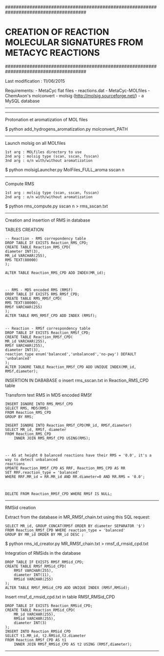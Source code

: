 ######################################################################################
#      CREATION OF REACTION MOLECULAR SIGNATURES FROM METACYC REACTIONS              #
######################################################################################

Last modification : 11/06/2015


Requirements:
	- MetaCyc flat files
		- reactions.dat
		- MetaCyc-MOLfiles
	- ChemAxon's molconvert
	- molsig (http://molsig.sourceforge.net/)
	- a MySQL database

***********************************************************************************************************************



    
***********************************************************************************************************************

Protonation et aromatization of MOL files


$ python add_hydrogens_aromatization.py molconvert_PATH


***********************************************************************************************************************
Launch molsig on all MOLfiles

	1st arg : MOLfiles directory to use
	2nd arg : molsig type (scan, sscan, fsscan)
	3nd arg : o/n with/without aromatization



$ python molsigLauncher.py MolFiles_FULL_aroma sscan n


***********************************************************************************************************************
Compute RMS

	1st arg : molsig type (scan, sscan, fsscan)
	2nd arg : o/n with/without aromatization
	
$ python rms_compute.py sscan n > rms_sscan.txt

***********************************************************************************************************************

Creation and insertion of RMS in database

    
TABLES CREATION
    
    -- Reaction - RMS correpondency table
    DROP TABLE IF EXISTS Reaction_RMS_CPD;
    CREATE TABLE Reaction_RMS_CPD(
    diameter INT(3),
    MR_id VARCHAR(255),
    RMS TEXT(80000)
    );
    
    ALTER TABLE Reaction_RMS_CPD ADD INDEX(MR_id);


    
    -- RMS - MD5 encoded RMS (RMSf)
    DROP TABLE IF EXISTS RMS_RMSf_CPD;
    CREATE TABLE RMS_RMSf_CPD(
    RMS TEXT(80000),
    RMSf VARCHAR(255)
    );
    ALTER TABLE RMS_RMSf_CPD ADD INDEX (RMSf);
    

    -- Reaction - RMSf correspondency table
    DROP TABLE IF EXISTS Reaction_RMSf_CPD;
    CREATE TABLE Reaction_RMSf_CPD(
    MR_id VARCHAR(255),
    RMSf VARCHAR(255),
    diameter INT(3),
    reaction_type enum('balanced','unbalanced','no-pwy') DEFAULT 'unbalanced'
    );
    ALTER IGNORE TABLE Reaction_RMSf_CPD ADD UNIQUE INDEX(MR_id, RMSf,diameter);
	
	
	

     
INSERTION IN DABABASE
	o insert rms_sscan.txt in Reaction_RMS_CPD table 
        

Transform text RMS in MD5 encoded RMSf


    INSERT IGNORE INTO RMS_RMSf_CPD
    SELECT RMS, MD5(RMS)
    FROM Reaction_RMS_CPD
    GROUP BY RMS;
     
    INSERT IGNORE INTO Reaction_RMSf_CPD(MR_id, RMSf,diameter)
    SELECT MR_id, RMSf, diameter
    FROM Reaction_RMS_CPD 
        INNER JOIN RMS_RMSf_CPD USING(RMS);
        

    
    -- AS at height 0 balanced reactions have their RMS = '0.0', it's a way to detect unbalanced
	reactions
    UPDATE Reaction_RMSf_CPD AS RRF, Reaction_RMS_CPD AS RR
    SET RRF.reaction_type = 'balanced'
    WHERE RRF.MR_id = RR.MR_id AND RR.diameter=0 AND RR.RMS = '0.0'; 
    
     
    
    DELETE FROM Reaction_RMSf_CPD WHERE RMSf IS NULL;

***********************************************************************************************************************
RMSid creation 

Extract from the database in MR_RMSf_chain.txt using this SQL request:

	SELECT MR_id, GROUP_CONCAT(RMSf ORDER BY diameter SEPARATOR '$') 
	FROM Reaction_RMSf_CPD WHERE reaction_type = 'balanced' 
	GROUP BY MR_id ORDER BY MR_id DESC ;




$ python rms_id_creator.py MR_RMSf_chain.txt > rmsf_d_rmsid_cpd.txt





Integration of RMSids in the database


	DROP TABLE IF EXISTS RMSf_RMSid_CPD;
	CREATE TABLE RMSf_RMSid_CPD(
    	RMSf VARCHAR(255),
    	diameter INT(11),
    	RMSid VARCHAR(255)
	);
	ALTER TABLE RMSf_RMSid_CPD ADD UNIQUE INDEX (RMSf,RMSid);



Insert rmsf_d_rmsid_cpd.txt in table RMSf_RMSid_CPD





	DROP TABLE IF EXISTS Reaction_RMSid_CPD;
	CREATE TABLE Reaction_RMSid_CPD(
    	MR_id VARCHAR(255),
    	RMSid VARCHAR(255),
    	diameter INT(3)
	);
	INSERT INTO Reaction_RMSid_CPD
	SELECT t1.MR_id, t2.RMSid,t2.diameter
	FROM Reaction_RMSf_CPD AS t1
    	INNER JOIN RMSf_RMSid_CPD AS t2 USING (RMSf,diameter);



***********************************************************************************************************************


